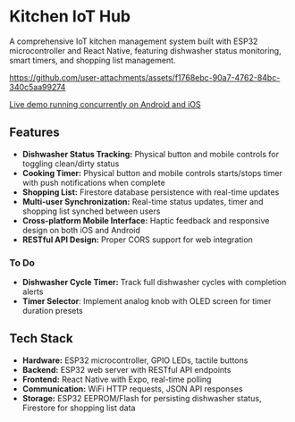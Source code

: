 # Kitchen IoT Hub

A comprehensive IoT kitchen management system built with ESP32 microcontroller and React Native, featuring dishwasher status monitoring, smart timers, and shopping list management.


https://github.com/user-attachments/assets/f1768ebc-90a7-4762-84bc-340c5aa99274

[Live demo running concurrently on Android and iOS](https://youtu.be/RkhE9cLfJ8Y)

## Features

- **Dishwasher Status Tracking:** Physical button and mobile controls for toggling clean/dirty status
- **Cooking Timer:** Physical button and mobile controls starts/stops timer with push notifications when complete
- **Shopping List:** Firestore database persistence with real-time updates
- **Multi-user Synchronization:** Real-time status updates, timer and shopping list synched between users
- **Cross-platform Mobile Interface:** Haptic feedback and responsive design on both iOS and Android
- **RESTful API Design:** Proper CORS support for web integration

### To Do
- **Dishwasher Cycle Timer:** Track full dishwasher cycles with completion alerts
- **Timer Selector**: Implement analog knob with OLED screen for timer duration presets

## Tech Stack
- **Hardware:** ESP32 microcontroller, GPIO LEDs, tactile buttons
- **Backend:** ESP32 web server with RESTful API endpoints
- **Frontend:** React Native with Expo, real-time polling
- **Communication:** WiFi HTTP requests, JSON API responses
- **Storage:** ESP32 EEPROM/Flash for persisting dishwasher status, Firestore for shopping list data

